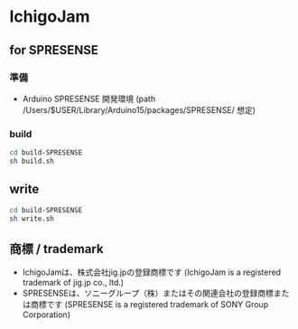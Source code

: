 # IchigoJam

## for SPRESENSE

### 準備

- Arduino SPRESENSE 開発環境 (path /Users/$USER/Library/Arduino15/packages/SPRESENSE/ 想定)

### build

```sh
cd build-SPRESENSE
sh build.sh
```

## write

```sh
cd build-SPRESENSE
sh write.sh
```

## 商標 / trademark

- IchigoJamは、株式会社jig.jpの登録商標です  (IchigoJam is a registered trademark of jig.jp co., ltd.)
- SPRESENSEは、ソニーグループ（株）またはその関連会社の登録商標または商標です  (SPRESENSE is a registered trademark of SONY Group Corporation)
